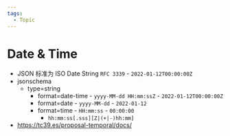 ```yaml
---
tags:
  - Topic
---
```


# Date & Time

- JSON 标准为 ISO Date String `RFC 3339` - `2022-01-12T00:00:00Z`
- jsonschema
  - type=string
    - format=date-time - `yyyy-MM-dd HH:mm:ssZ` - `2022-01-12T00:00:00Z`
    - format=date - `yyyy-MM-dd` - `2022-01-12`
    - format=time - `HH:mm:ss` - `00:00:00`
      - `hh:mm:ss[.sss][Z|(+|-)hh:mm]`
- https://tc39.es/proposal-temporal/docs/
